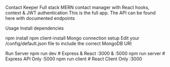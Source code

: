 Contact Keeper
Full stack MERN contact manager with React hooks, context & JWT authentication
This is the full app. The API can be found here with documented endpoints

Usage
Install dependencies

npm install
npm client-install
Mongo connection setup
Edit your /config/default.json file to include the correct MongoDB URI

Run Server
npm run dev # Express & React :3000 & :5000
npm run server # Express API Only :5000
npm run client # React Client Only :3000
